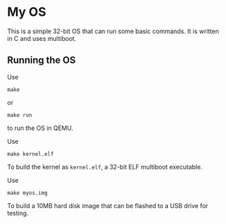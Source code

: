 # My OS
This is a simple 32-bit OS that can run some basic commands. It is written in C and uses multiboot.
## Running the OS
Use
```
make
```
or
```
make run
```
to run the OS in QEMU.

Use
```
make kernel.elf
```
To build the kernel as `kernel.elf`, a 32-bit ELF multiboot executable.

Use
```
make myos.img
```
To build a 10MB hard disk image that can be flashed to a USB drive for testing.